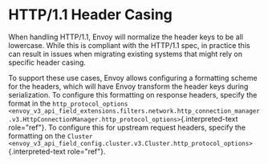 HTTP/1.1 Header Casing
======================

When handling HTTP/1.1, Envoy will normalize the header keys to be all
lowercase. While this is compliant with the HTTP/1.1 spec, in practice
this can result in issues when migrating existing systems that might
rely on specific header casing.

To support these use cases, Envoy allows configuring a formatting scheme
for the headers, which will have Envoy transform the header keys during
serialization. To configure this formatting on response headers, specify
the format in the
`http_protocol_options <envoy_v3_api_field_extensions.filters.network.http_connection_manager.v3.HttpConnectionManager.http_protocol_options>`{.interpreted-text
role="ref"}. To configure this for upstream request headers, specify the
formatting on the
`Cluster <envoy_v3_api_field_config.cluster.v3.Cluster.http_protocol_options>`{.interpreted-text
role="ref"}.

